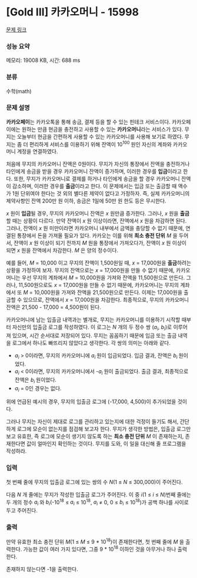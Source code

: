 # [Gold III] 카카오머니 - 15998 

[문제 링크](https://www.acmicpc.net/problem/15998) 

### 성능 요약

메모리: 19008 KB, 시간: 688 ms

### 분류

수학(math)

### 문제 설명

<p><strong>카카오페이</strong>는 카카오톡을 통해 송금, 결제 등을 할 수 있는 핀테크 서비스이다. 카카오페이에는 원하는 만큼 현금을 충전하고 사용할 수 있는 <strong>카카오머니</strong>라는 서비스가 있다. 무지는 오늘부터 현금을 간편하게 사용할 수 있는 카카오머니를 사용해 보기로 하였다. 무지는 좀 더 편리하게 서비스를 이용하기 위해 잔액이 10<sup>100 </sup>원인 자신의 계좌와 카카오머니 계정을 연결하였다.</p>

<p>처음에 무지의 카카오머니 잔액은 0원이다. 무지가 자신의 통장에서 잔액을 충전하거나 타인에게 송금을 받을 경우 카카오머니 잔액이 증가하며, 이러한 경우를 <strong>입금</strong>이라고 한다. 또한, 무지가 카카오머니로 결제를 하거나 타인에게 송금을 할 경우 카카오머니 잔액이 감소하며, 이러한 경우를 <strong>출금</strong>이라고 한다. 이 문제에서는 입금 또는 출금할 때 액수가 1원 단위여야 한다는 것 외의 별다른 제약이 없다고 가정하자. 즉, 실제 카카오머니의 제약사항인 잔액 200만 원 이하, 송금은 1일에 50만 원 한도 등은 무시한다.</p>

<p><em>x </em>원이 <strong>입금</strong>될 경우, 무지의 카카오머니 잔액은 <em>x </em>원만큼 증가한다. 그러나, <em>x </em>원을 <strong>출금</strong>할 때는 상황이 다르다. 만약 잔액이 <em>x </em>원 이상이라면, 잔액에서 <em>x </em>원을 차감하면 된다. 그러나, 잔액이 <em>x </em>원 미만이라면 카카오머니 내부에서 금액을 충당할 수 없기 때문에, 연결된 통장에서 돈을 가져올 필요가 있다. 카카오는 이를 위해 <strong>최소 충전 단위</strong> <em>M </em>을 두어서, 잔액이 <em>x </em>원 이상이 되기 전까지 <em>M </em>원을 통장에서 가져오다가, 잔액이 <em>x </em>원 이상이 되면 <em>x </em>원을 잔액에서 차감한다. <em>M </em>은 양의 정수이다.</p>

<p>예를 들어, <em>M</em> = 10,000 이고 무지의 잔액이 1,500원일 때, <em>x</em> = 17,000원을 <strong>출금</strong>하려는 상황을 가정하여 보자. 무지의 잔액으로는 <em>x</em> = 17,000원을 만들 수 없기 때문에, 카카오머니는 우선 무지의 계좌에서 <em>M</em> = 10,000원을 가져와 잔액을 11,500원으로 만든다. 그러나, 11,500원으로도 <em>x</em> = 17,000원을 만들 수 없기 때문에, 카카오머니는 무지의 계좌에서 또 <em>M</em> = 10,000원을 가져와 잔액을 21,500원으로 만든다. 이제는 17,000원을 출금할 수 있으므로, 잔액에서 <em>x</em> = 17,000원을 차감한다. 최종적으로, 무지의 카카오머니 잔액은 21,500 - 17,000 = 4,500원이 된다.</p>

<p>카카오머니에 남는 입출금 내역과는 별개로, 무지는 카카오머니를 이용하기 시작할 때부터 자신만의 입출금 로그를 작성하였다. 이 로그는 <em>N </em>개의 두 정수 쌍 (<em>a<sub>i</sub></em>, <em>b<sub>i</sub></em>)로 이루어져 있으며, 시간 순서대로 저장되어 있다. 무지는 꼼꼼하기 때문에 입금 또는 출금 내역을 로그에서 하나도 빠뜨리지 않았다고 생각한다. 각 쌍의 의미는 아래와 같다.</p>

<ul>
	<li><em>a<sub>i</sub></em> > 0이라면, 무지의 카카오머니에 <em>a<sub>i </sub></em>원이 입금되었다. 입금 결과, 잔액은 <em>b<sub>i </sub></em>원이었다.</li>
	<li><em>a<sub>i</sub></em> < 0이라면, 무지의 카카오머니에서 -<em>a<sub>i </sub></em>원이 출금되었다. 출금 결과, 최종적으로 잔액은 <em>b<sub>i </sub></em>원이었다.</li>
	<li><em>a<sub>i</sub></em> = 0인 경우는 없다.</li>
</ul>

<p>위에 언급된 예시의 경우, 무지의 입출금 로그에 (-17,000, 4,500)이 추가되었을 것이다.</p>

<p>그러나 무지는 자신이 제대로 로그를 관리하고 있는지에 대한 걱정이 들기도 해서, 간단하게 로그에 모순이 없는지를 점검해 보고자 한다. 무지가 생각한 방법은, 입출금 로그만 보고 유효한, 즉 로그에 모순이 생기지 않도록 하는 <strong>최소 충전 단위</strong> <em>M </em>이 존재하는지, 존재한다면 값이 얼마인지 확인하는 것이다. 무지를 도와, 이 일을 대신해 줄 프로그램을 작성하라.</p>

### 입력 

 <p>첫 번째 줄에 무지의 입출금 로그에 있는 쌍의 수 <em>N</em>(1 ≤ <em>N</em> ≤ 300,000)이 주어진다.</p>

<p>다음 <em>N </em>개 줄에는 무지가 작성한 입출금 로그가 주어진다. 이 중 <em>i</em>(1 ≤ <em>i</em> ≤ <em>N</em>)번째 줄에는 두 개의 정수 <em>a<sub>i </sub></em>와 <em>b<sub>i</sub></em>(-10<sup>18</sup> ≤ <em>a<sub>i</sub></em> ≤ 10<sup>18</sup>, <em>a<sub>i</sub></em> ≠ 0, 0 ≤ <em>b<sub>i</sub></em> ≤ 10<sup>18</sup>)가 공백 하나를 사이로 두고 주어진다.</p>

### 출력 

 <p>만약 유효한 최소 충전 단위 <em>M</em>(1 ≤ <em>M</em> ≤ 9 * 10<sup>18</sup>)이 존재한다면, 첫 번째 줄에 <em>M </em>을 출력한다. 가능한 값이 여러 가지 있다면, 그중 9 * 10<sup>18</sup> 이하인 것을 아무거나 하나 출력한다.</p>

<p>존재하지 않는다면 -1을 출력한다.</p>

